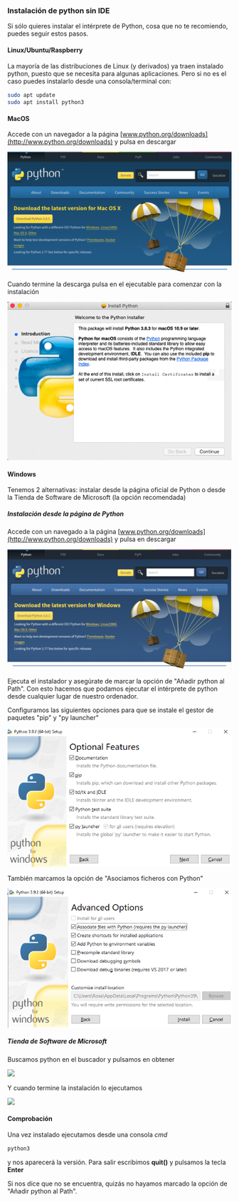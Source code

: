 ### Instalación de python sin IDE

Si sólo quieres instalar el intérprete de Python, cosa que no te recomiendo, puedes seguir estos pasos.

#### Linux/Ubuntu/Raspberry

La mayoría de las distribuciones de Linux (y derivados) ya traen instalado python, puesto que se necesita para algunas aplicaciones. Pero si no es el caso puedes instalarlo desde una consola/terminal con:

```sh
sudo apt update
sudo apt install python3
```

#### MacOS

Accede con un navegador a la página [www.python.org/downloads](http://www.python.org/downloads) y pulsa en descargar


![](./images/macos_install_step1.png)

Cuando termine la descarga pulsa en el ejecutable para comenzar con la instalación

![](./images/macos_install_python.gif)


#### Windows

Tenemos 2 alternativas: instalar desde la página oficial de Python o desde la Tienda de Software de Microsoft (la opción recomendada)



##### Instalación desde la página de Python

Accede con un navegado a la página [www.python.org/downloads](http://www.python.org/downloads) y pulsa en descargar

![](./images/windows_step1.PNG)

Ejecuta el instalador y asegúrate de marcar la opción de "Añadir python al Path". Con esto hacemos que podamos ejecutar el intérprete de python desde cualquier lugar de nuestro ordenador.

Configuramos las siguientes opciones para que se instale el gestor de paquetes "pip" y "py launcher"

![](./images/config_python_windows1.png)

También marcamos la opción de "Asociamos ficheros con Python"

![](./images/config_python_windows2.png)

##### Tienda de Software de Microsoft

Buscamos python en el buscador y pulsamos en obtener

![](./images/ms_store_step1.png)

Y cuando termine la instalación lo ejecutamos

![](./images/ms_store_step3.png)


#### Comprobación


Una vez instalado ejecutamos desde una consola *cmd*

```sh
python3
```

y nos aparecerá la versión. Para salir escribimos **quit()** y pulsamos la tecla **Enter**

Si nos dice que no se encuentra, quizás no hayamos marcado la opción de "Añadir python al Path".

